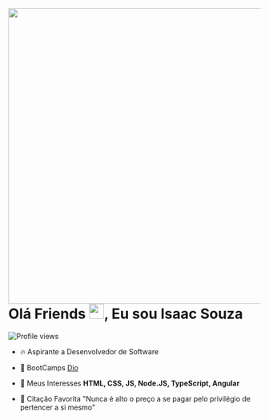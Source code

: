 <img align="right" height="590em" src="https://raw.githubusercontent.com/gist/Isaac-S-Cto/e85bb590ca7399e8ecf101a7be5d4d55/raw/e857182a9c60de31e2b6a75b75821a00902c6c0b/GitHubCard.svg"/>
<h1 align="left">Olá Friends <img src="https://raw.githubusercontent.com/kaueMarques/kaueMarques/master/hi.gif" height="30px">, Eu sou Isaac Souza</h1>
<p align="left"> <img src="https://komarev.com/ghpvc/?username=Isaac-S-Cto=yellow" alt="Profile views" /> </p>

- 🔥 Aspirante a Desenvolvedor de Software

- 🔭 BootCamps [Dio](https://dio.me)

- 💬 Meus Interesses **HTML, CSS, JS, Node.JS, TypeScript, Angular**

- 📖 Citação Favorita "Nunca é alto o preço a se pagar pelo privilégio de pertencer a si mesmo"

<!--
<br><br>
